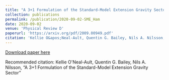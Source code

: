 ```yaml
---
title: "A 3+1 Formulation of the Standard-Model Extension Gravity Sector"
collection: publications
permalink: /publication/2020-09-02-SME_Ham
date: 2020-09-02
venue: 'Physical Review D'
paperurl: 'https://arxiv.org/pdf/2009.00949.pdf'
citation: 'Kellie O&apos;Neal-Ault, Quentin G. Bailey, Nils A. Nilsson, “A 3+1 Formulation of the Standard-Model Extension Gravity Sector”'
---
```


<a href='https://arxiv.org/pdf/2009.00949.pdf'>Download paper here</a>

Recommended citation: Kellie O'Neal-Ault, Quentin G. Bailey, Nils A. Nilsson, “A 3+1 Formulation of the Standard-Model Extension Gravity Sector”